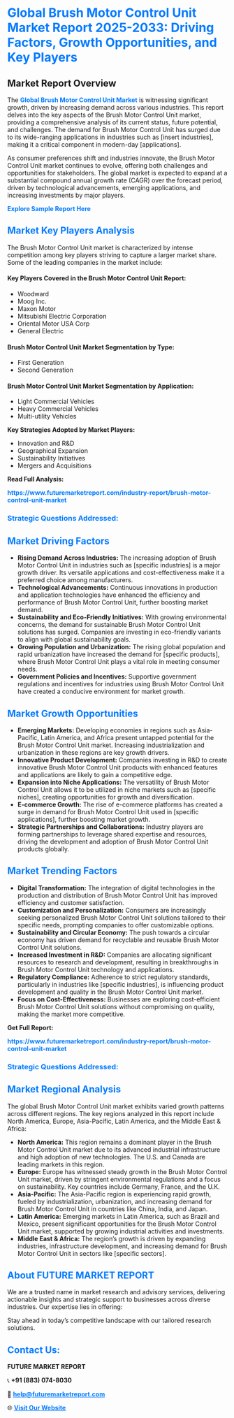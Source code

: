 <h1 style="color: #007BFF;">Global Brush Motor Control Unit Market Report 2025-2033: Driving Factors, Growth Opportunities, and Key Players</h1>

<section id="overview">
<h2>Market Report Overview</h2>
<p>The <a href="https://www.futuremarketreport.com/industry-report/brush-motor-control-unit-market" style="color: #007BFF; text-decoration: none;"><strong>Global Brush Motor Control Unit Market</strong></a> is witnessing significant growth, driven by increasing demand across various industries. This report delves into the key aspects of the Brush Motor Control Unit market, providing a comprehensive analysis of its current status, future potential, and challenges. The demand for Brush Motor Control Unit has surged due to its wide-ranging applications in industries such as [insert industries], making it a critical component in modern-day [applications].</p>
<p>As consumer preferences shift and industries innovate, the Brush Motor Control Unit market continues to evolve, offering both challenges and opportunities for stakeholders. The global market is expected to expand at a substantial compound annual growth rate (CAGR) over the forecast period, driven by technological advancements, emerging applications, and increasing investments by major players.</p>
</section>

<section id="overview">
<p><a href="https://www.futuremarketreport.com/request-sample/reportId=47009" style="color: #007BFF; text-decoration: none;"><strong>Explore Sample Report Here</strong></a></p>
</section>

<section id="key-players">
<h2 style="color: #007BFF;">Market Key Players Analysis</h2>
<p>The Brush Motor Control Unit market is characterized by intense competition among key players striving to capture a larger market share. Some of the leading companies in the market include:</p>
<h4>Key Players Covered in the Brush Motor Control Unit Report:</h4>
<ul><li>Woodward</li><li>Moog Inc.</li><li>Maxon Motor</li><li>Mitsubishi Electric Corporation</li><li>Oriental Motor USA Corp</li><li>General Electric</li></ul>
<h4>Brush Motor Control Unit Market Segmentation by Type:</h4>
<ul><li>First Generation</li><li>Second Generation</li></ul>

<h4>Brush Motor Control Unit Market Segmentation by Application:</h4>
<ul><li>Light Commercial Vehicles</li><li>Heavy Commercial Vehicles</li><li>Multi-utility Vehicles</li></ul>
<p><strong>Key Strategies Adopted by Market Players:</strong></p>
<ul>
<li>Innovation and R&D</li>
<li>Geographical Expansion</li>
<li>Sustainability Initiatives</li>
<li>Mergers and Acquisitions</li>
</ul>
</section>

<section>
<p><strong>Read Full Analysis: </strong></p><a href="https://www.futuremarketreport.com/industry-report/brush-motor-control-unit-market" style="color: #007BFF; text-decoration: none;"><strong>https://www.futuremarketreport.com/industry-report/brush-motor-control-unit-market</strong></a>
<h3 style="color: #007BFF;">Strategic Questions Addressed:</h3>
</section>

<section id="driving-factors">
<h2 style="color: #007BFF;">Market Driving Factors</h2>
<ul>
<li><strong>Rising Demand Across Industries:</strong> The increasing adoption of Brush Motor Control Unit in industries such as [specific industries] is a major growth driver. Its versatile applications and cost-effectiveness make it a preferred choice among manufacturers.</li>
<li><strong>Technological Advancements:</strong> Continuous innovations in production and application technologies have enhanced the efficiency and performance of Brush Motor Control Unit, further boosting market demand.</li>
<li><strong>Sustainability and Eco-Friendly Initiatives:</strong> With growing environmental concerns, the demand for sustainable Brush Motor Control Unit solutions has surged. Companies are investing in eco-friendly variants to align with global sustainability goals.</li>
<li><strong>Growing Population and Urbanization:</strong> The rising global population and rapid urbanization have increased the demand for [specific products], where Brush Motor Control Unit plays a vital role in meeting consumer needs.</li>
<li><strong>Government Policies and Incentives:</strong> Supportive government regulations and incentives for industries using Brush Motor Control Unit have created a conducive environment for market growth.</li>
</ul>
</section>

<section id="growth-opportunities">
<h2 style="color: #007BFF;">Market Growth Opportunities</h2>
<ul>
<li><strong>Emerging Markets:</strong> Developing economies in regions such as Asia-Pacific, Latin America, and Africa present untapped potential for the Brush Motor Control Unit market. Increasing industrialization and urbanization in these regions are key growth drivers.</li>
<li><strong>Innovative Product Development:</strong> Companies investing in R&D to create innovative Brush Motor Control Unit products with enhanced features and applications are likely to gain a competitive edge.</li>
<li><strong>Expansion into Niche Applications:</strong> The versatility of Brush Motor Control Unit allows it to be utilized in niche markets such as [specific niches], creating opportunities for growth and diversification.</li>
<li><strong>E-commerce Growth:</strong> The rise of e-commerce platforms has created a surge in demand for Brush Motor Control Unit used in [specific applications], further boosting market growth.</li>
<li><strong>Strategic Partnerships and Collaborations:</strong> Industry players are forming partnerships to leverage shared expertise and resources, driving the development and adoption of Brush Motor Control Unit products globally.</li>
</ul>
</section>

<section id="trending-factors">
<h2 style="color: #007BFF;">Market Trending Factors</h2>
<ul>
<li><strong>Digital Transformation:</strong> The integration of digital technologies in the production and distribution of Brush Motor Control Unit has improved efficiency and customer satisfaction.</li>
<li><strong>Customization and Personalization:</strong> Consumers are increasingly seeking personalized Brush Motor Control Unit solutions tailored to their specific needs, prompting companies to offer customizable options.</li>
<li><strong>Sustainability and Circular Economy:</strong> The push towards a circular economy has driven demand for recyclable and reusable Brush Motor Control Unit solutions.</li>
<li><strong>Increased Investment in R&D:</strong> Companies are allocating significant resources to research and development, resulting in breakthroughs in Brush Motor Control Unit technology and applications.</li>
<li><strong>Regulatory Compliance:</strong> Adherence to strict regulatory standards, particularly in industries like [specific industries], is influencing product development and quality in the Brush Motor Control Unit market.</li>
<li><strong>Focus on Cost-Effectiveness:</strong> Businesses are exploring cost-efficient Brush Motor Control Unit solutions without compromising on quality, making the market more competitive.</li>
</ul>
</section>

<section>
<p><strong>Get Full Report: </strong></p><a href="https://www.futuremarketreport.com/industry-report/brush-motor-control-unit-market" style="color: #007BFF; text-decoration: none;"><strong>https://www.futuremarketreport.com/industry-report/brush-motor-control-unit-market</strong></a>
<h3 style="color: #007BFF;">Strategic Questions Addressed:</h3>
</section>


<section id="regional-analysis">
<h2 style="color: #007BFF;">Market Regional Analysis</h2>
<p>The global Brush Motor Control Unit market exhibits varied growth patterns across different regions. The key regions analyzed in this report include North America, Europe, Asia-Pacific, Latin America, and the Middle East & Africa:</p>
<ul>
<li><strong>North America:</strong> This region remains a dominant player in the Brush Motor Control Unit market due to its advanced industrial infrastructure and high adoption of new technologies. The U.S. and Canada are leading markets in this region.</li>
<li><strong>Europe:</strong> Europe has witnessed steady growth in the Brush Motor Control Unit market, driven by stringent environmental regulations and a focus on sustainability. Key countries include Germany, France, and the U.K.</li>
<li><strong>Asia-Pacific:</strong> The Asia-Pacific region is experiencing rapid growth, fueled by industrialization, urbanization, and increasing demand for Brush Motor Control Unit in countries like China, India, and Japan.</li>
<li><strong>Latin America:</strong> Emerging markets in Latin America, such as Brazil and Mexico, present significant opportunities for the Brush Motor Control Unit market, supported by growing industrial activities and investments.</li>
<li><strong>Middle East & Africa:</strong> The region’s growth is driven by expanding industries, infrastructure development, and increasing demand for Brush Motor Control Unit in sectors like [specific sectors].</li>
</ul>
</section>

<footer>
<h2 style="color: #007BFF;">About FUTURE MARKET REPORT</h2>
<p>We are a trusted name in market research and advisory services, delivering actionable insights and strategic support to businesses across diverse industries. Our expertise lies in offering:</p>

<p>Stay ahead in today’s competitive landscape with our tailored research solutions.</p>

<h2 style="color: #007BFF;">Contact Us:</h2>
<p><strong>FUTURE MARKET REPORT</strong></p>
<p>📞 <strong>+91 (883) 074-8030</strong></p>
<p>📧 <strong><a href="mailto:help@futuremarketreport.com" style="color: #007BFF;">help@futuremarketreport.com</a></strong></p>
<p>🌐 <strong><a href="https://www.futuremarketreport.com/" style="color: #007BFF;">Visit Our Website</a></strong></p>
</footer>